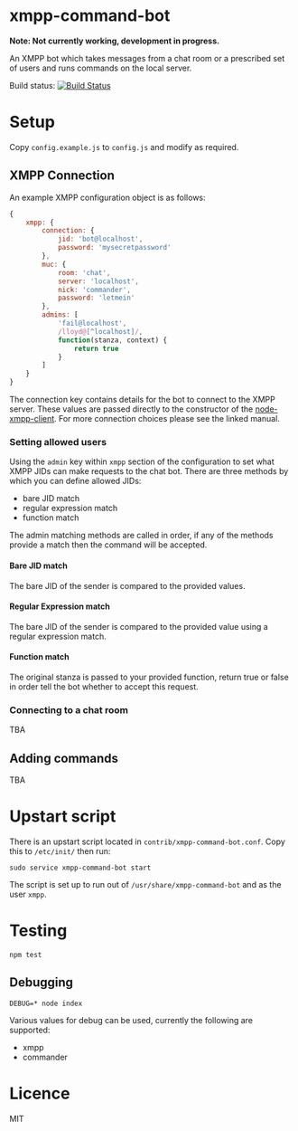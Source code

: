 xmpp-command-bot
==================

__Note: Not currently working, development in progress.__

An XMPP bot which takes messages from a chat room or a prescribed set of users and runs commands on the local server.

Build status: [![Build Status](https://travis-ci.org/lloydwatkin/xmpp-command-bot.svg?branch=master)](https://travis-ci.org/lloydwatkin/xmpp-command-bot)

# Setup

Copy `config.example.js` to `config.js` and modify as required.

## XMPP Connection

An example XMPP configuration object is as follows:

```javascript
{
    xmpp: {
        connection: {
            jid: 'bot@localhost',
            password: 'mysecretpassword'
        },
        muc: {
            room: 'chat',
            server: 'localhost',
            nick: 'commander',
            password: 'letmein'
        },
        admins: [
            'fail@localhost',
            /lloyd@[^localhost]/,
            function(stanza, context) {
                return true
            }
        ]
    }
}
```

The connection key contains details for the bot to connect to the XMPP server. These values are passed directly to the constructor of the [node-xmpp-client](http://node-xmpp.github.io/doc/nodexmppclient.html). For more connection choices please see the linked manual.

### Setting allowed users

Using the `admin` key within `xmpp` section of the configuration to set what XMPP JIDs can make requests to the chat bot. There are three methods by which you can define allowed JIDs:

- bare JID match
- regular expression match
- function match

The admin matching methods are called in order, if any of the methods provide a match then the command will be accepted.

#### Bare JID match

The bare JID of the sender is compared to the provided values.

#### Regular Expression match

The bare JID of the sender is compared to the provided value using a regular expression match.

#### Function match

The original stanza is passed to your provided function, return true or false in order tell the bot whether to accept this request.

### Connecting to a chat room

TBA

## Adding commands

TBA

# Upstart script

There is an upstart script located in `contrib/xmpp-command-bot.conf`. Copy this to `/etc/init/` then run:

```
sudo service xmpp-command-bot start
```

The script is set up to run out of `/usr/share/xmpp-command-bot` and as the user `xmpp`.

# Testing 

```
npm test
```

## Debugging

```
DEBUG=* node index
```

Various values for debug can be used, currently the following are supported:

- xmpp
- commander

# Licence 

MIT
